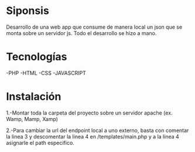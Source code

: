# Siponsis
Desarrollo de una web app que consume de manera local un json que se monta sobre un servidor js.
Todo el desarrollo se hizo a mano.

# Tecnologías
-PHP
-HTML
-CSS
-JAVASCRIPT

# Instalación
1.-Montar toda la carpeta del proyecto sobre un servidor apache (ex. Wamp, Mamp, Xamp)


2.-Para cambiar la url del endpoint local a uno externo, basta con comentar la linea 3 y descomentar la linea 4
en /templates/main.php y a la linea 4 asignarle el path especifico.
